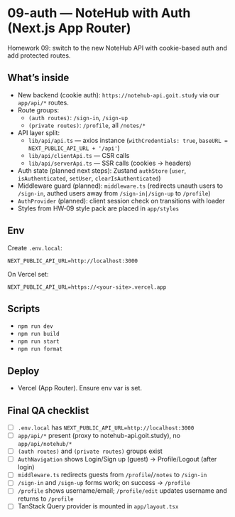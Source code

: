 # 09-auth — NoteHub with Auth (Next.js App Router)

Homework 09: switch to the new NoteHub API with cookie-based auth and add protected routes.

## What’s inside

- New backend (cookie auth): `https://notehub-api.goit.study` via our `app/api/*` routes.
- Route groups:
  - `(auth routes)`: `/sign-in`, `/sign-up`
  - `(private routes)`: `/profile`, all `/notes/*`
- API layer split:
  - `lib/api/api.ts` — axios instance (`withCredentials: true`, `baseURL = NEXT_PUBLIC_API_URL + '/api'`)
  - `lib/api/clientApi.ts` — CSR calls
  - `lib/api/serverApi.ts` — SSR calls (cookies → headers)
- Auth state (planned next steps): Zustand `authStore` (`user`, `isAuthenticated`, `setUser`, `clearIsAuthenticated`)
- Middleware guard (planned): `middleware.ts` (redirects unauth users to `/sign-in`, authed users away from `/sign-in|/sign-up` to `/profile`)
- `AuthProvider` (planned): client session check on transitions with loader
- Styles from HW‑09 style pack are placed in `app/styles`

## Env

Create `.env.local`:

```
NEXT_PUBLIC_API_URL=http://localhost:3000
```

On Vercel set:

```
NEXT_PUBLIC_API_URL=https://<your-site>.vercel.app
```

## Scripts

- `npm run dev`
- `npm run build`
- `npm run start`
- `npm run format`

## Deploy

- Vercel (App Router). Ensure env var is set.

## Final QA checklist

- [ ] `.env.local` has `NEXT_PUBLIC_API_URL=http://localhost:3000`
- [ ] `app/api/*` present (proxy to notehub-api.goit.study), no `app/api/notehub/*`
- [ ] `(auth routes)` and `(private routes)` groups exist
- [ ] `AuthNavigation` shows Login/Sign up (guest) → Profile/Logout (after login)
- [ ] `middleware.ts` redirects guests from `/profile`/`/notes` to `/sign-in`
- [ ] `/sign-in` and `/sign-up` forms work; on success → `/profile`
- [ ] `/profile` shows username/email; `/profile/edit` updates username and returns to `/profile`
- [ ] TanStack Query provider is mounted in `app/layout.tsx`
